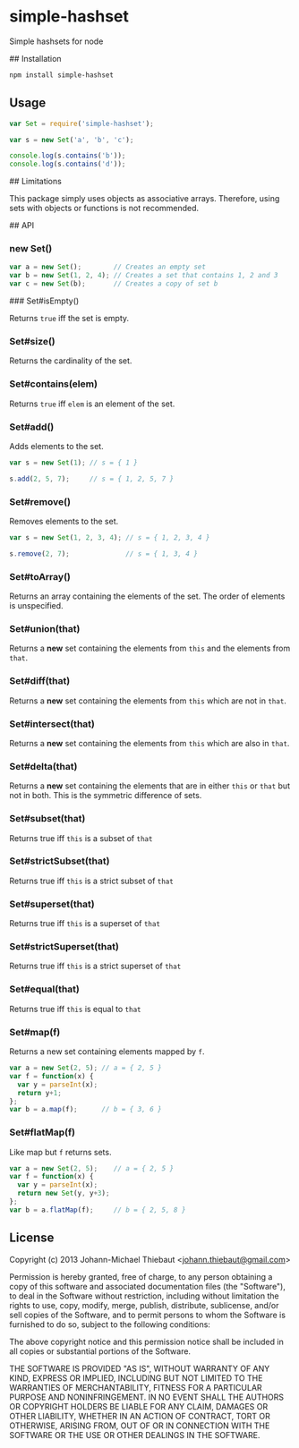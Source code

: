 simple-hashset
==============

Simple hashsets for node

## Installation

```bash
npm install simple-hashset
```

## Usage

```js
var Set = require('simple-hashset');

var s = new Set('a', 'b', 'c');

console.log(s.contains('b'));
console.log(s.contains('d'));
```

## Limitations

This package simply uses objects as associative arrays.
Therefore, using sets with objects or functions is not recommended.

## API

### new Set()

```js
var a = new Set();        // Creates an empty set
var b = new Set(1, 2, 4); // Creates a set that contains 1, 2 and 3
var c = new Set(b);       // Creates a copy of set b
```

### Set#isEmpty()

Returns `true` iff the set is empty.

### Set#size()

Returns the cardinality of the set.

### Set#contains(elem)

Returns `true` iff `elem` is an element of the set.

### Set#add()

Adds elements to the set.

```js
var s = new Set(1); // s = { 1 }

s.add(2, 5, 7);     // s = { 1, 2, 5, 7 }
```

### Set#remove()

Removes elements to the set.

```js
var s = new Set(1, 2, 3, 4); // s = { 1, 2, 3, 4 }

s.remove(2, 7);              // s = { 1, 3, 4 }
```

### Set#toArray()

Returns an array containing the elements of the set.
The order of elements is unspecified.

### Set#union(that)

Returns a **new** set containing the elements from `this` and the
elements from `that`.

### Set#diff(that)

Returns a **new** set containing the elements from `this`
which are not in `that`.

### Set#intersect(that)

Returns a **new** set containing the elements from `this`
which are also in `that`.

### Set#delta(that)

Returns a **new** set containing the elements that are in either `this`
or `that` but not in both.
This is the symmetric difference of sets.

### Set#subset(that)

Returns true iff `this` is a subset of `that`

### Set#strictSubset(that)

Returns true iff `this` is a strict subset of `that`

### Set#superset(that)

Returns true iff `this` is a superset of `that`

### Set#strictSuperset(that)

Returns true iff `this` is a strict superset of `that`

### Set#equal(that)

Returns true iff `this` is equal to `that`

### Set#map(f)

Returns a new set containing elements mapped by `f`.

```js
var a = new Set(2, 5); // a = { 2, 5 }
var f = function(x) {
  var y = parseInt(x);
  return y+1;
};
var b = a.map(f);      // b = { 3, 6 }
```

### Set#flatMap(f)

Like map but `f` returns sets.

```js
var a = new Set(2, 5);    // a = { 2, 5 }
var f = function(x) {
  var y = parseInt(x);
  return new Set(y, y+3);
};
var b = a.flatMap(f);     // b = { 2, 5, 8 }
```

## License

Copyright (c) 2013 Johann-Michael Thiebaut <[johann.thiebaut@gmail.com](mailto:johann.thiebaut@gmail.com)>

Permission is hereby granted, free of charge, to any person obtaining a copy of this software and associated documentation files (the "Software"), to deal in the Software without restriction, including without limitation the rights to use, copy, modify, merge, publish, distribute, sublicense, and/or sell copies of the Software, and to permit persons to whom the Software is furnished to do so, subject to the following conditions:

The above copyright notice and this permission notice shall be included in all copies or substantial portions of the Software.

THE SOFTWARE IS PROVIDED "AS IS", WITHOUT WARRANTY OF ANY KIND, EXPRESS OR IMPLIED, INCLUDING BUT NOT LIMITED TO THE WARRANTIES OF MERCHANTABILITY, FITNESS FOR A PARTICULAR PURPOSE AND NONINFRINGEMENT. IN NO EVENT SHALL THE AUTHORS OR COPYRIGHT HOLDERS BE LIABLE FOR ANY CLAIM, DAMAGES OR OTHER LIABILITY, WHETHER IN AN ACTION OF CONTRACT, TORT OR OTHERWISE, ARISING FROM, OUT OF OR IN CONNECTION WITH THE SOFTWARE OR THE USE OR OTHER DEALINGS IN THE SOFTWARE.
